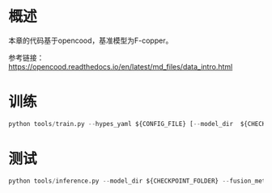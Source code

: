 # 概述

本章的代码基于opencood，基准模型为F-copper。

参考链接：https://opencood.readthedocs.io/en/latest/md_files/data_intro.html


# 训练
```python
python tools/train.py --hypes_yaml ${CONFIG_FILE} [--model_dir  ${CHECKPOINT_FOLDER} --half]
```

# 测试
```python
python tools/inference.py --model_dir ${CHECKPOINT_FOLDER} --fusion_method ${FUSION_STRATEGY} [--show_vis] [--show_sequence]
```
